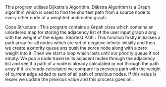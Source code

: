 This program utilises Dijkstra's Algorithm.
Dijkstra Algorithm is a Graph algorithm which is used to find the shortest path from a source node to every other node of a weighted undirected graph.

Code Structure : 
This program contains a Grpah class which contains an unordered map for storing the adjacency list of the user input graph along with the weight of the edges.
Shortest Path  : This function firstly initialises a path array for all nodes which are set of negative infinite initially and then we create a priority queue ans push the sorce node along with a zero weight into it
.Then we start a loop which lasts until our priority queue if not empty. We pop a node traverse its adjacent nodes through the adjacency list and see if a path of a node is already calculated or not through the path array
if it is already calculated we compare its previous path with the weight of current edge added to sum of all path of previous nodes.
If this value is lesser we update the previous value and this process goes on.
